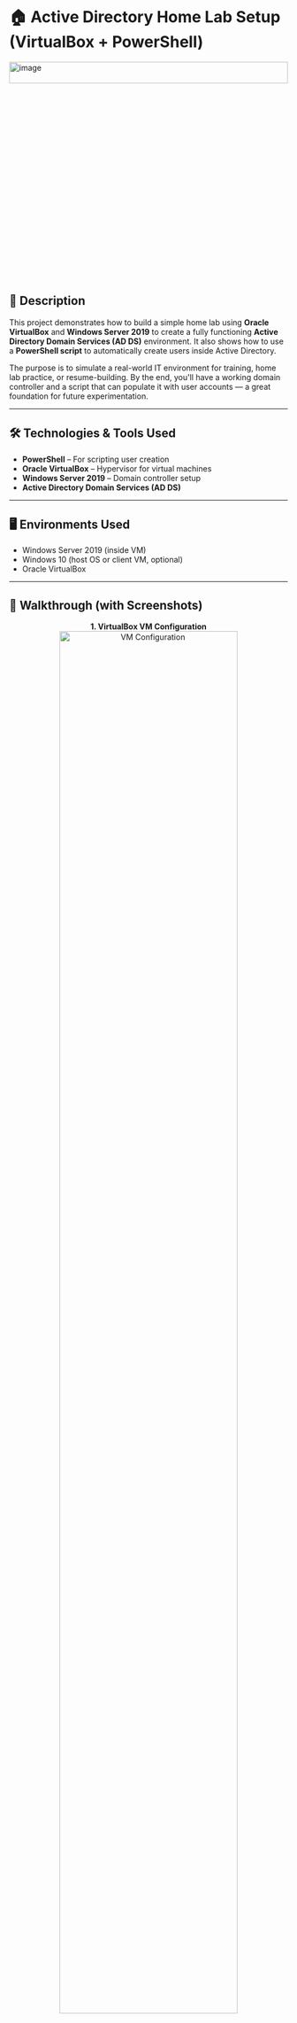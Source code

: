 <h1>🏠 Active Directory Home Lab Setup (VirtualBox + PowerShell)</h1>


<img width="100%" height="10%" alt="image" src="https://github.com/user-attachments/assets/fbae5887-3081-463e-a451-66578cdb117e" />

<h2>📝 Description</h2>

This project demonstrates how to build a simple home lab using **Oracle VirtualBox** and **Windows Server 2019** to create a fully functioning **Active Directory Domain Services (AD DS)** environment. It also shows how to use a **PowerShell script** to automatically create users inside Active Directory.

The purpose is to simulate a real-world IT environment for training, home lab practice, or resume-building. By the end, you'll have a working domain controller and a script that can populate it with user accounts — a great foundation for future experimentation.

---

<h2>🛠️ Technologies & Tools Used</h2>

- <b>PowerShell</b> – For scripting user creation  
- <b>Oracle VirtualBox</b> – Hypervisor for virtual machines  
- <b>Windows Server 2019</b> – Domain controller setup  
- <b>Active Directory Domain Services (AD DS)</b>

---

<h2>🖥️ Environments Used</h2>

- Windows Server 2019 (inside VM)  
- Windows 10 (host OS or client VM, optional)  
- Oracle VirtualBox

---

<h2>📸 Walkthrough (with Screenshots)</h2>

<p align="center">
<b>1. VirtualBox VM Configuration</b><br />
<img src="https://your-image-link.com/vm-setup.png" width="80%" alt="VM Configuration"><br />
Setting up a new VirtualBox VM with at least 2GB RAM, bridged or internal network adapter, and a 64GB virtual hard drive. Windows Server 2019 ISO is mounted for installation.
</p>

<p align="center">
<b>2. Installing Windows Server</b><br />
<img src="https://your-image-link.com/install-server.png" width="80%" alt="Installing Server"><br />
Begin the installation process for Windows Server 2019. After installation, set a strong admin password and install updates.
</p>

<p align="center">
<b>3. Adding Active Directory Domain Services</b><br />
<img src="https://your-image-link.com/install-adds.png" width="80%" alt="Install ADDS"><br />
Using Server Manager, install the AD DS role to allow this machine to become a Domain Controller. Reboot when prompted.
</p>

<p align="center">
<b>4. Promote Server to Domain Controller</b><br />
<img src="https://your-image-link.com/promote-dc.png" width="80%" alt="Promote to Domain Controller"><br />
Configure a new forest and choose a root domain name (e.g., <i>home.lab</i>). The server will then promote itself to a DC and reboot.
</p>

<p align="center">
<b>5. Confirm Active Directory is Installed</b><br />
<img src="https://your-image-link.com/ad-confirm.png" width="80%" alt="AD Confirmed"><br />
Launch "Active Directory Users and Computers" to confirm that the domain is set up correctly. You’ll see the domain listed in the left pane.
</p>

<p align="center">
<b>6. PowerShell Script to Create Users</b><br />
<img src="https://i.imgur.com/uKZFWgV.png" width="100%" height="100%" alt="Users Created"><br />
This screenshot shows a PowerShell script used to create multiple users in Active Directory from a CSV file. The script loops through each row in the CSV and uses `New-ADUser` to generate the user accounts automatically. This simulates a real-world IT task like onboarding new employees and helps automate repetitive administrative processes.
</p>


